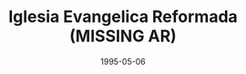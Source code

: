 ---
date: &id001 1995-05-06
end_date: 2006-02-28
location:
  address: Los Angeles
  city: MISSING
  state: AR
minister:
- end: 2006-02-28
  name: Gonzalo Salinas
  start: 2002-01-01
  type: Organizing Pastor
ministers:
- Gonzalo Salinas
name: Iglesia Evangelica Reformada
names: null
origination_date: *id001
raw_data: "AR Los Angeles\nIglesia Evangelica Reformada (May 6, 1995\u2013February\
  \ 28, 2006)\nOrg. Pastor: Gonzalo Salinas, 2002\u20136"
received_from: null
states:
- AR
status:
  active: false
  end_date: null
  reason: null
  received_from: null
  withdrawal_to: null
title: Iglesia Evangelica Reformada (MISSING AR)

---